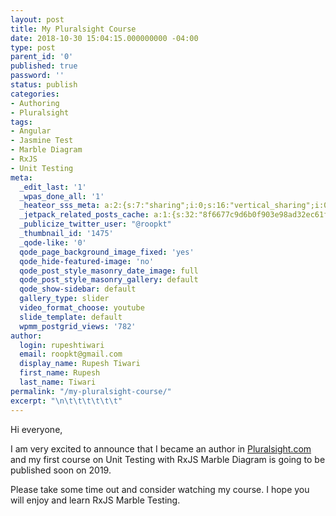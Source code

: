 ```yaml
---
layout: post
title: My Pluralsight Course
date: 2018-10-30 15:04:15.000000000 -04:00
type: post
parent_id: '0'
published: true
password: ''
status: publish
categories:
- Authoring
- Pluralsight
tags:
- Angular
- Jasmine Test
- Marble Diagram
- RxJS
- Unit Testing
meta:
  _edit_last: '1'
  _wpas_done_all: '1'
  _heateor_sss_meta: a:2:{s:7:"sharing";i:0;s:16:"vertical_sharing";i:0;}
  _jetpack_related_posts_cache: a:1:{s:32:"8f6677c9d6b0f903e98ad32ec61f8deb";a:2:{s:7:"expires";i:1611520955;s:7:"payload";a:3:{i:0;a:1:{s:2:"id";i:2158;}i:1;a:1:{s:2:"id";i:779;}i:2;a:1:{s:2:"id";i:3;}}}}
  _publicize_twitter_user: "@roopkt"
  _thumbnail_id: '1475'
  _qode-like: '0'
  qode_page_background_image_fixed: 'yes'
  qode_hide-featured-image: 'no'
  qode_post_style_masonry_date_image: full
  qode_post_style_masonry_gallery: default
  qode_show-sidebar: default
  gallery_type: slider
  video_format_choose: youtube
  slide_template: default
  wpmm_postgrid_views: '782'
author:
  login: rupeshtiwari
  email: roopkt@gmail.com
  display_name: Rupesh Tiwari
  first_name: Rupesh
  last_name: Tiwari
permalink: "/my-pluralsight-course/"
excerpt: "\n\t\t\t\t\t\t"
---
```

<p>Hi everyone,</p>
<p>I am very excited to announce that I became an author in <a href="http://pluralsight.com">Pluralsight.com</a> and my first course on Unit Testing with RxJS Marble Diagram is going to be published soon on 2019.</p>
<p>Please take some time out and consider watching my course. I hope you will enjoy and learn RxJS Marble Testing.</p>
